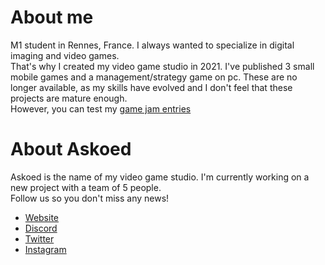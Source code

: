 <h1>About me</h1>
<p>M1 student in Rennes, France. I always wanted to specialize in digital imaging and video games.<br>
That's why I created my video game studio in 2021. I've published 3 small mobile games and a management/strategy game on pc. These are no longer available, as my skills have evolved and I don't feel that these projects are mature enough.<br>
However, you can test my <a href="https://althior.itch.io">game jam entries</a></p>

<h1>About Askoed</h1>
<p>Askoed is the name of my video game studio. I'm currently working on a new project with a team of 5 people.<br>
Follow us so you don't miss any news!</p>
<ul>
  <li><a href="https://askoed.com/">Website</a></li>
   <li><a href="https://discord.com/invite/TrytaAFKpF">Discord</a></li>
   <li><a href="https://twitter.com/AskoedStudio">Twitter</a></li>
   <li><a href="https://www.instagram.com/askoed_official/">Instagram</a></li>
</ul>
